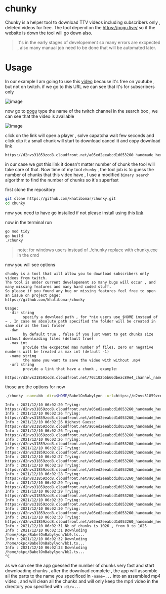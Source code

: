 # chunky
Chunky is a helper tool to download TTV videos including subscribers only , deleted videos for free.
The tool depend on the https://pogu.live/ so if the website is down the tool will go down also.
> It's in the early stages of developement so many errors are excpected , also many manual job need to be done that will be automated later.


# Usage
In our example I am going to use this [video](https://www.twitch.tv/videos/1199813680) because it's free on youtube , but not on twitch.
if we go to this URL we can see that it's for subscribers only

![image](https://user-images.githubusercontent.com/35725554/145275174-684dc376-06dc-4108-af56-9525849610aa.png)

now go to [pogu](https://pogu.live/) type the name of the twitch channel in the search box , we can see that the video is available

![image](https://user-images.githubusercontent.com/35725554/145275418-fb902c6f-c3f6-4215-b371-ea617176260e.png)

click on the link will open a player , solve capatcha wait few seconds and click clip it a small chunk will start to download cancel it and copy download link

```
https://d2nvs31859zcd8.cloudfront.net/a05ed2eeabcd1d053260_handmade_hero_40195752827_1636398126/chunked/0.ts
```

in our case we got this link it doesn't matter number of chunk the tool will take care of that. Now time of my tool `chunky` , the tool job is to guess the number of chunks that this video have , I use a modified `binary search` algorithm to find the number of chunks so it's superfast

first clone the repository
```bash
git clone https://github.com/khatibomar/chunky.git
cd chunky
```

now you need to have go installed if not please install using this [link](https://go.dev/dl/)

now in the terminal run

```bash
go mod tidy
go build
./chunky
```
> note: for windows users instead of ./chunky replace with chunky.exe in the cmd


now you will see options
```
chunky is a tool that will allow you to download subscribers only videos from twitch.
The tool is under current developement so many bugs will occur , and many missing features and many hard coded stuff.
So please if you found any bug or missing features feel free to open an issue on project page:
https://github.com/khatibomar/chunky

Usage:
  -dir string
        specify a download path , for *nix users use $HOME instead of ~ . In case no absolute path specified the folder will be created in same dir as the tool folder
  -dwn
        by default true , false if you just want to get chunks size without downloading files (default true)
  -max int
        provide the excpected max number of files, zero or negative numbers will be treated as max int (default -1)
  -name string
        the name you want to save the video with without .mp4
  -url string
        provide a link that have a chunk , example:
        https://d2nvs31859zcd8.cloudfront.net/70c102b5b66dbeac89e4_channel_name_blaabllablablabl/chunked/X.ts
```
those are the options for now

```bash
./chunky -name=bb -dir=$HOME/BabelOnBabylyon -url=https://d2nvs31859zcd8.cloudfront.net/a05ed2eeabcd1d053260_handmade_hero_40195752827_1636398126/chunked/0.ts -max=2000
```

```
Info : 2021/12/10 06:02:20 Trying: https://d2nvs31859zcd8.cloudfront.net/a05ed2eeabcd1d053260_handmade_hero_40195752827_1636398126/chunked/2000.ts
Info : 2021/12/10 06:02:26 Trying: https://d2nvs31859zcd8.cloudfront.net/a05ed2eeabcd1d053260_handmade_hero_40195752827_1636398126/chunked/1000.ts
Info : 2021/12/10 06:02:26 Highest Guess: https://d2nvs31859zcd8.cloudfront.net/a05ed2eeabcd1d053260_handmade_hero_40195752827_1636398126/chunked/1000.ts
Info : 2021/12/10 06:02:26 Trying: https://d2nvs31859zcd8.cloudfront.net/a05ed2eeabcd1d053260_handmade_hero_40195752827_1636398126/chunked/1000.ts
Info : 2021/12/10 06:02:26 Trying: https://d2nvs31859zcd8.cloudfront.net/a05ed2eeabcd1d053260_handmade_hero_40195752827_1636398126/chunked/1500.ts
Info : 2021/12/10 06:02:27 Trying: https://d2nvs31859zcd8.cloudfront.net/a05ed2eeabcd1d053260_handmade_hero_40195752827_1636398126/chunked/1250.ts
Info : 2021/12/10 06:02:27 Trying: https://d2nvs31859zcd8.cloudfront.net/a05ed2eeabcd1d053260_handmade_hero_40195752827_1636398126/chunked/1125.ts
Info : 2021/12/10 06:02:28 Trying: https://d2nvs31859zcd8.cloudfront.net/a05ed2eeabcd1d053260_handmade_hero_40195752827_1636398126/chunked/1062.ts
Info : 2021/12/10 06:02:28 Trying: https://d2nvs31859zcd8.cloudfront.net/a05ed2eeabcd1d053260_handmade_hero_40195752827_1636398126/chunked/1031.ts
Info : 2021/12/10 06:02:29 Trying: https://d2nvs31859zcd8.cloudfront.net/a05ed2eeabcd1d053260_handmade_hero_40195752827_1636398126/chunked/1015.ts
Info : 2021/12/10 06:02:29 Trying: https://d2nvs31859zcd8.cloudfront.net/a05ed2eeabcd1d053260_handmade_hero_40195752827_1636398126/chunked/1023.ts
Info : 2021/12/10 06:02:30 Trying: https://d2nvs31859zcd8.cloudfront.net/a05ed2eeabcd1d053260_handmade_hero_40195752827_1636398126/chunked/1027.ts
Info : 2021/12/10 06:02:30 Trying: https://d2nvs31859zcd8.cloudfront.net/a05ed2eeabcd1d053260_handmade_hero_40195752827_1636398126/chunked/1025.ts
Info : 2021/12/10 06:02:30 Trying: https://d2nvs31859zcd8.cloudfront.net/a05ed2eeabcd1d053260_handmade_hero_40195752827_1636398126/chunked/1026.ts
Info : 2021/12/10 06:02:31 Nb of chunks is 1026 , from 0 to 1025
Info : 2021/12/10 06:02:31 Downloding /home/okpc/BabelOnBabylyon/bb0.ts...
Info : 2021/12/10 06:02:32 Downloding /home/okpc/BabelOnBabylyon/bb1.ts...
Info : 2021/12/10 06:02:33 Downloding /home/okpc/BabelOnBabylyon/bb2.ts...
^C
```
as we can see the app guessed the number of chunks very fast and start downloading chunks , after the download complete , the app will assemble all the parts to the name you specificed in `-name=...` into an assembled mp4 video , and will clean all the chunks and will only keep the mp4 video in the directory you specified with `-dir=...`
